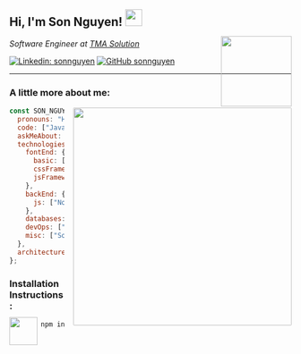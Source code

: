 <div style="position: relative;">
  <div>
    <h2> Hi, I'm Son Nguyen! 
      <img src="https://media.giphy.com/media/WUlplcMpOCEmTGBtBW/giphy.gif" width="30">
    </h2>
    <p>
      <em>
        Software Engineer at <a href="https://www.tmasolutions.com/">TMA Solution</a>
      </em>
    </p>
  </div>

  <img src="https://media.giphy.com/media/mGcNjsfWAjY5AEZNw6/giphy.gif" width="126" style="position: absolute; top: 48px; right: 0;">

</div>

[![Linkedin: sonnguyen](https://img.shields.io/badge/-sonnguyen-blue?style=flat-square&logo=Linkedin&logoColor=white&link=https://www.linkedin.com/in/sonnguyen/)](https://www.linkedin.com/in/nguy%E1%BB%85n-s%C6%A1n-2388b719a/)
[![GitHub sonnguyen](https://img.shields.io/github/followers/thaiane?label=follow&style=social)](https://github.com/nbhson)

---

### A little more about me:

<img align='right' src="https://media.giphy.com/media/l3q2WMhNcyFOWP280/giphy.gif" style="width: 390px; margin-left: 16px; border-radius: 2px; margin-top: 1px;">

```javascript
const SON_NGUYEN = {
  pronouns: "He" | "Him",
  code: ["Javascript", "ES6", "Typescript"],
  askMeAbout: ["web dev", "tech", "app dev"],
  technologies: {
    fontEnd: {
      basic: ["HTML", "CSS", "SCSS"],
      cssFramework: ["Bootstrap", "Material"],
      jsFramework: ["Angular", "React", "Vue"],
    },
    backEnd: {
      js: ["Node", "Express"],
    },
    databases: ["Mongo", "MySql"],
    devOps: ["Docker🐳"],
    misc: ["Socket.IO"],
  },
  architecture: ["Single page applications", "MVVM"],
};
```

### Installation Instructions:

<img align='left' style="margin-top: -6px; margin-right: 6px; width: 50px;" src="https://media.giphy.com/media/M9gbBd9nbDrOTu1Mqx/giphy.gif">

```bash
npm install sonnguyen
```

